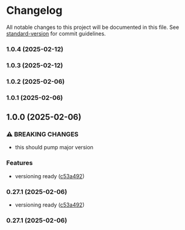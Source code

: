 # Changelog

All notable changes to this project will be documented in this file. See [standard-version](https://github.com/conventional-changelog/standard-version) for commit guidelines.

### 1.0.4 (2025-02-12)

### 1.0.3 (2025-02-12)

### 1.0.2 (2025-02-06)

### 1.0.1 (2025-02-06)

## 1.0.0 (2025-02-06)

### ⚠ BREAKING CHANGES

- this should pump major version

### Features

- versioning ready ([c53a492](https://github.com/humexxx/humex-champions/commit/c53a49237f8f919b51e676714df71f04bc54e26a))

### 0.27.1 (2025-02-06)

- versioning ready ([c53a492](https://github.com/humexxx/humex-champions/commit/c53a49237f8f919b51e676714df71f04bc54e26a))

### 0.27.1 (2025-02-06)
